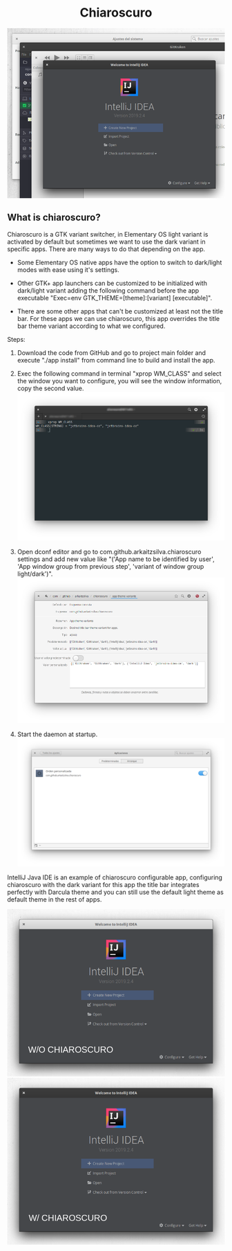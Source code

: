 <h1 align="center">Chiaroscuro</h1>

![Chiaroscuro Screenshot](https://github.com/arkaitzsilva/chiaroscuro/blob/master/data/images/overlapping_windows.png)

## What is chiaroscuro?

Chiaroscuro is a GTK variant switcher, in Elementary OS light variant is activated by default but sometimes we want to use the dark variant in specific apps. There are many ways to do that depending on the app.

- Some Elementary OS native apps have the option to switch to dark/light modes with ease using it's settings.

- Other GTK+ app launchers can be customized to be initialized with dark/light variant adding the following command before the app executable "Exec=env GTK_THEME=[theme]:[variant] [executable]".

- There are some other apps that can't be customized at least not the title bar. For these apps we can use chiaroscuro, this app overrides the title bar theme variant according to what we configured.

Steps:

1) Download the code from GitHub and go to project main folder and execute "./app install" from command line to build and install the app.

2) Exec the following command in terminal "xprop WM_CLASS" and select the window you want to configure, you will see the window information, copy the second value.
![Settings Screenshot 1](https://github.com/arkaitzsilva/chiaroscuro/blob/master/data/images/step_1.png)
3) Open dconf editor and go to com.github.arkaitzsilva.chiaroscuro settings and add new value like "('App name to be identified by user', 'App window group from previous step', 'variant of window group light/dark')".
![Settings Screenshot 2](https://github.com/arkaitzsilva/chiaroscuro/blob/master/data/images/step_2.png)
4) Start the daemon at startup.
![Settings Screenshot 3](https://github.com/arkaitzsilva/chiaroscuro/blob/master/data/images/step_3.png)

IntelliJ Java IDE is an example of chiaroscuro configurable app, configuring chiaroscuro with the dark variant for this app the title bar integrates perfectly with Darcula theme and you can still use the default light theme as default theme in the rest of apps.

![Settings Screenshot 3](https://github.com/arkaitzsilva/chiaroscuro/blob/master/data/images/light.png)
![Settings Screenshot 3](https://github.com/arkaitzsilva/chiaroscuro/blob/master/data/images/dark.png)
